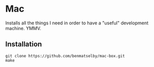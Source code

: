 # Mac

Installs all the things I need in order to have a "useful" development machine. YMMV.

## Installation

```shell
git clone https://github.com/benmatselby/mac-box.git
make
```
